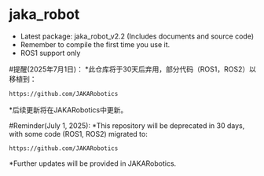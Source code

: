 # jaka_robot
* Latest package: jaka_robot_v2.2 (Includes documents and source code)  
* Remember to compile the first time you use it.
* ROS1 support only

#提醒(2025年7月1日)：
*此仓库将于30天后弃用，部分代码（ROS1，ROS2）以移植到：
```bash
https://github.com/JAKARobotics
```
*后续更新将在JAKARobotics中更新。

#Reminder(July 1, 2025):
*This repository will be deprecated in 30 days, with some code (ROS1, ROS2) migrated to:
```bash
https://github.com/JAKARobotics
```
*Further updates will be provided in JAKARobotics.